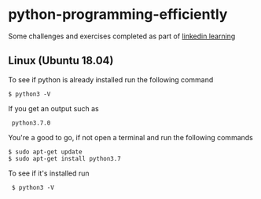 # python-programming-efficiently
Some challenges and exercises completed as part of [linkedin learning](https://www.linkedin.com/learning/python-programming-efficiently)

## Linux (Ubuntu 18.04)
To see if python is already installed run the following command
    
    $ python3 -V
If you get an output such as
     
     python3.7.0
     
You're a good to go, if not open a terminal and run the following commands
    
    $ sudo apt-get update
    $ sudo apt-get install python3.7
    
To see if it's installed run

     $ python3 -V
